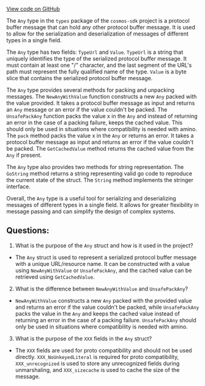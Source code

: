 [View code on GitHub](https://github.com/cosmos/cosmos-sdk.git/codec/types/any.go)

The `Any` type in the `types` package of the `cosmos-sdk` project is a protocol buffer message that can hold any other protocol buffer message. It is used to allow for the serialization and deserialization of messages of different types in a single field. 

The `Any` type has two fields: `TypeUrl` and `Value`. `TypeUrl` is a string that uniquely identifies the type of the serialized protocol buffer message. It must contain at least one "/" character, and the last segment of the URL's path must represent the fully qualified name of the type. `Value` is a byte slice that contains the serialized protocol buffer message.

The `Any` type provides several methods for packing and unpacking messages. The `NewAnyWithValue` function constructs a new `Any` packed with the value provided. It takes a protocol buffer message as input and returns an `Any` message or an error if the value couldn't be packed. The `UnsafePackAny` function packs the value x in the `Any` and instead of returning an error in the case of a packing failure, keeps the cached value. This should only be used in situations where compatibility is needed with amino. The `pack` method packs the value x in the `Any` or returns an error. It takes a protocol buffer message as input and returns an error if the value couldn't be packed. The `GetCachedValue` method returns the cached value from the `Any` if present.

The `Any` type also provides two methods for string representation. The `GoString` method returns a string representing valid go code to reproduce the current state of the struct. The `String` method implements the stringer interface.

Overall, the `Any` type is a useful tool for serializing and deserializing messages of different types in a single field. It allows for greater flexibility in message passing and can simplify the design of complex systems.
## Questions: 
 1. What is the purpose of the `Any` struct and how is it used in the project?
- The `Any` struct is used to represent a serialized protocol buffer message with a unique URL/resource name. It can be constructed with a value using `NewAnyWithValue` or `UnsafePackAny`, and the cached value can be retrieved using `GetCachedValue`.

2. What is the difference between `NewAnyWithValue` and `UnsafePackAny`?
- `NewAnyWithValue` constructs a new `Any` packed with the provided value and returns an error if the value couldn't be packed, while `UnsafePackAny` packs the value in the `Any` and keeps the cached value instead of returning an error in the case of a packing failure. `UnsafePackAny` should only be used in situations where compatibility is needed with amino.

3. What is the purpose of the `XXX` fields in the `Any` struct?
- The `XXX` fields are used for proto compatibility and should not be used directly. `XXX_NoUnkeyedLiteral` is required for proto compatibility, `XXX_unrecognized` is used to store any unrecognized fields during unmarshaling, and `XXX_sizecache` is used to cache the size of the message.